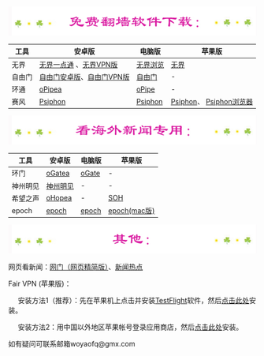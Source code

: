 <img src="https://raw.githubusercontent.com/woyaofq/xz/master/1.jpg">

|  工具  | 安卓版  | 电脑版  | 苹果版  |  
|  ----  | ----   | ----  |----  |  
| 无界  | [无界一点通](https://cdn.jsdelivr.net/gh/woyaofq/xz/um5.4.apk) 、[无界VPN版](https://cdn.jsdelivr.net/gh/woyaofq/xz/u2.2.6.apk) | [无界浏览](https://cdn.jsdelivr.net/gh/woyaofq/xz/u21.21.zip)  |  [无界](https://github.com/wujieliulan/forum) |  
| 自由门  | [自由门安卓版](https://cdn.jsdelivr.net/gh/woyaofq/xz/fgma.apk)、[自由门VPN版](https://cdn.jsdelivr.net/gh/woyaofq/xz/fgvpn1.1.apk) | [自由门](https://cdn.jsdelivr.net/gh/woyaofq/xz/fg796p.zip)  |   - |  
| 环通  | [oPipea](https://cdn.jsdelivr.net/gh/opipe/up/oPipea006.apk) | [oPipe](https://raw.githubusercontent.com/opipe/up/master/oPipe.zip)  |   - |  
| 赛风  | [Psiphon](https://cdn.jsdelivr.net/gh/woyaofq/xz/PsiphonAndroid.apk) | [Psiphon](https://cdn.jsdelivr.net/gh/woyaofq/xz/psiphon3.zip)  |  [Psiphon](https://itunes.apple.com/us/app/psiphon/id1276263909?ls=1&mt=8)、 [Psiphon浏览器](https://itunes.apple.com/us/app/psiphon-browser/id1193362444?ls=1&mt=8)|  


<img src="https://raw.githubusercontent.com/woyaofq/xz/master/2.jpg">

|  工具  | 安卓版  | 电脑版  | 苹果版  |  
|  ----  | ----   | ----  |----  |  
| 环门  | [oGatea](https://cdn.jsdelivr.net/gh/opipe/up/oGatea053.apk) | [oGate](https://cdn.jsdelivr.net/gh/opipe/up/oGate.zip)  |  -|  
| 神州明见  | [神州明见](https://cdn.jsdelivr.net/gh/xazhws3249/www/szzd/SzzdOgate.apk) | - |  -|  
| 希望之声  | [oHopea](https://cdn.jsdelivr.net/gh/woyaofq/xz/oHopea004.apk) | - |  [SOH](https://apps.apple.com/us/app/soh/id830022184?ign-mpt=uo%3D4)|  
| epoch  | [epoch](https://github.com/fqcdn/fq/releases/download/v1.0.0/fq.apk) | [epoch](https://github.com/fqcdn/fq/releases/download/v1.0.0/epoch_access-1.0.1-win32.zip)  |  [epoch(mac版)](https://github.com/fqcdn/fq/releases/download/v1.0.0/epoch_access-1.0.1-mac.zip)|  

<img src="https://raw.githubusercontent.com/woyaofq/xz/master/3.jpg">

网页看新闻：<a href="https://github.com/odoor3/oo/blob/master/README.md">网门（网页精简版）</a>、<a href="https://github.com/szzd1/2">新闻热点</a>
                
<p>Fair VPN (苹果版)：</p>
<p>&nbsp;&nbsp;&nbsp;&nbsp;&nbsp;安装方法1（推荐）：先在苹果机上点击并安装<a href="https://apps.apple.com/us/app/testflight/id899247664">TestFlight</a>软件，然后<a href="https://testflight.apple.com/join/Ao0G8UZD">点击此处</a>安装。</p>
<p>&nbsp;&nbsp;&nbsp;&nbsp;&nbsp;安装方法2：用中国以外地区苹果帐号登录应用商店，然后<a href="https://apps.apple.com/us/app/id1533873488">点击此处</a>安装。</p>
<p>如有疑问可联系邮箱woyaofq@gmx.com </a></p>	
